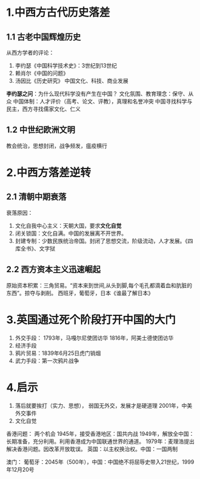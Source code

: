 # 1.中西方古代历史落差
## 1.1 古老中国辉煌历史
从西方学者的评论：
1. 李约瑟《中国科学技术史》：3世纪到13世纪
2. 赖肖尔《中国的问题》
3. 汤因比《历史研究》
中国文化、科技、商业发展

**李约瑟之问**：为什么现代科学没有产生在中国？
文化氛围、教育理念：保守、从众
中国体制：人才评价（高考、论文、评教），真理和名誉冲突
中国寻找科学与民主，西方寻找儒家文化、仁义
## 1.2 中世纪欧洲文明
教会统治，思想封闭，战争频发，瘟疫横行
# 2.中西方落差逆转
## 2.1 清朝中期衰落
衰落原因：
1. 文化自我中心主义：天朝大国，要求**文化自觉**
2. 闭关锁国：文化自满。中国的发展离不开世界。
3. 封建专制：少数民族统治帝国。封闭了思想交流，阶级流动，人才发展。《四库全书》、文字狱
## 2.2 西方资本主义迅速崛起
原始资本积累：三角贸易。“资本来到世间,从头到脚,每个毛孔都滴着血和肮脏的东西”。掠夺与剥削。
西班牙，葡萄牙，日本《谁最了解日本》
# 3.英国通过死个阶段打开中国的大门
1. 外交手段：
   1793年，马嘎尔尼使团访华
   1816年，阿美士德使团访华
2. 经济手段
3. 鸦片贸易：1839年6月25日虎门销烟
4. 武力手段：第一次鸦片战争
# 4.启示
1. 落后就要挨打（实力、思想）， 弱国无外交，发展才是硬道理
   2001年，中美外交事件
2. 文化自觉

香港问题：
两个机会
1945年，接受香港地区：国共内战
1949年，解放全中国：长期准备，充分利用。利用香港成为中国联通世界的通道。
1979年：麦理浩提出解决香港问题。因改革开放耽误。
英国：以主权换治权。中国：一国两制

澳门：
葡萄牙：2045年（500年），中国：中国绝不将屈辱史带入21世纪，1999年12月20号


